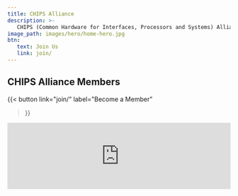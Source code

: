 ```yaml
---
title: CHIPS Alliance
description: >-
   CHIPS (Common Hardware for Interfaces, Processors and Systems) Alliance harnesses the energy of open source collaboration to accelerate hardware development.
image_path: images/hero/home-hero.jpg
btn:
   text: Join Us
   link: join/
---
```


## CHIPS Alliance Members

{{< button
link="join/"
label="Become a Member"
>}}

<iframe
title="landscape"
id="landscape"
src="https://landscape.lfph.io/card-mode?project=member&embed=yes"
frameborder="0"
scrolling="no"
class="iframe-container"
style="width: 100% ; min-width: 100%;"
></iframe>
<script defer src='//landscape.cncf.io/iframeResizer.js?ver=1671468192' id='landscape-resize-js'></script>
